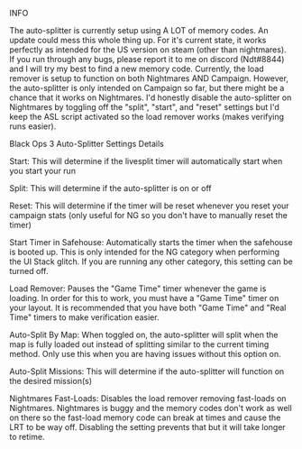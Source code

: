 INFO

The auto-splitter is currently setup using A LOT of memory codes. An update could mess this whole thing up. For it's current state, it works perfectly as intended for the US version on steam (other than nightmares). If you run through any bugs, please report it to me on discord (Ndt#8844) and I will try my best to find a new memory code. Currently, the load remover is setup to function on both Nightmares AND Campaign. However, the auto-splitter is only intended on Campaign so far, but there might be a chance that it works on Nightmares. I'd honestly disable the auto-splitter on Nightmares by toggling off the "split", "start", and "reset" settings but I'd keep the ASL script activated so the load remover works (makes verifying runs easier).


Black Ops 3 Auto-Splitter Settings Details

Start: This will determine if the livesplit timer will automatically start when you start your run

Split: This will determine if the auto-splitter is on or off

Reset: This will determine if the timer will be reset whenever you reset your campaign stats (only useful for NG so you don't have to manually reset the timer)

Start Timer in Safehouse: Automatically starts the timer when the safehouse is booted up. This is only intended for the NG category when performing the UI Stack glitch. If you are running any other category, this setting can be turned off.

Load Remover: Pauses the "Game Time" timer whenever the game is loading. In order for this to work, you must have a "Game Time" timer on your layout. It is recommended that you have both "Game Time" and "Real Time" timers to make verification easier.

Auto-Split By Map: When toggled on, the auto-splitter will split when the map is fully loaded out instead of splitting similar to the current timing method. Only use this when you are having issues without this option on.

Auto-Split Missions: This will determine if the auto-splitter will function on the desired mission(s)

Nightmares Fast-Loads: Disables the load remover removing fast-loads on Nightmares. Nightmares is buggy and the memory codes don't work as well on there so the fast-load memory code can break at times and cause the LRT to be way off. Disabling the setting prevents that but it will take longer to retime.
